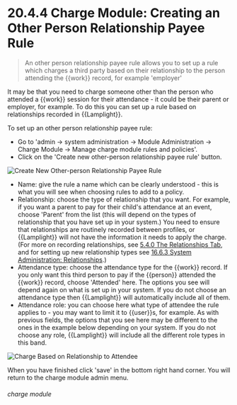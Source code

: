# 20.4.4 Charge Module: Creating an Other Person Relationship Payee Rule

> An other person relationship payee rule allows you to set up a rule which charges a third party based on their relationship to the person attending the {{work}} record, for example 'employer'



It may be that you need to charge someone other than the person who attended a {{work}} session for their attendance - it could be their parent or employer, for example. To do this you can set up a rule based on relationships recorded in {{Lamplight}}.

To set up an other person relationship payee rule:

- Go to 'admin -> system administration -> Module Administration -> Charge Module -> Manage charge module rules and policies'.
- Click on the 'Create new other-person relationship payee rule' button.

![Create New Other-person Relationship Payee Rule](20.4.4a.png)

- Name: give the rule a name which can be clearly understood - this is what you will see when choosing rules to add to a policy.
- Relationship: choose the type of relationship that you want. For example, if you want a parent to pay for their child's attendance at an event, choose 'Parent' from the list (this will depend on the types of relationship that you have set up in your system.) You need to ensure that relationships are routinely recorded between profiles, or {{Lamplight}} will not have the information it needs to apply the charge. (For more on recording relationships, see [5.4.0 The Relationships Tab](/help/index/p/5.4.0), and for setting up new relationship types see [16.6.3 System Administration: Relationships](/help/index/p/16.6.3).)
- Attendance type: choose the attendance type for the {{work}} record. If you only want this third person to pay if the {{person}} attended the {{work}} record, choose 'Attended' here. The options you see will depend again on what is set up in your system. If you do not choose an attendance type then {{Lamplight}} will automatically include all of them.
- Attendance role: you can choose here what type of attendee the rule applies to - you may want to limit it to {{user}}s, for example. As with previous fields, the options that you see here may be different to the ones in the example below depending on your system. If you do not choose any role, {{Lamplight}} will include all the different role types in this band.

![Charge Based on Relationship to Attendee](20.4.4b.png)

When you have finished click 'save' in the bottom right hand corner. You will return to the charge module admin menu. 


###### charge module
